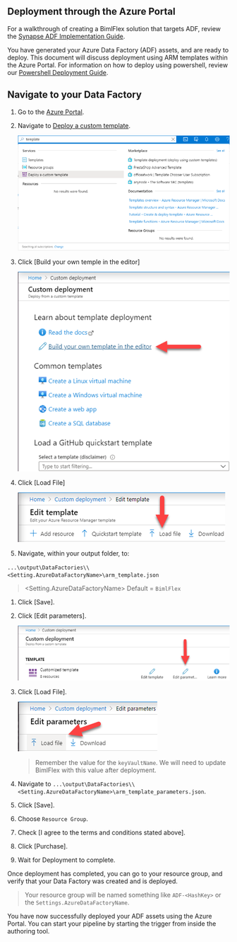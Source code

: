 ## Deployment through the Azure Portal

For a walkthrough of creating a BimlFlex solution that targets ADF, review the [Synapse ADF Implementation Guide](../implementation-guides/synapse-implementation-introduction.md).

You have generated your Azure Data Factory (ADF) assets, and are ready to deploy. This document will discuss deployment using ARM templates within the Azure Portal. For information on how to deploy using powershell, review our [Powershell Deployment Guide](using-powershell.md).

## Navigate to your Data Factory

1. Go to the [Azure Portal](https://portal.azure.com).

1. Navigate to [Deploy a custom template](https://portal.azure.com/#create/Microsoft.Template).

   ![image.png](images/deploy-a-custom-template.png)

1. Click [Build your own temple in the editor]

    ![image.png](images/build-your-own-template.png)

1. Click [Load File]

   ![image.png](images/load-template.png)

1. Navigate, within your output folder, to:

`...\output\DataFactories\\<Setting.AzureDataFactoryName>\arm_template.json`

   > <Setting.AzureDataFactoryName> Default = `BimlFlex`

1. Click [Save].

1. Click [Edit parameters].

   ![image.png](images/edit-parameters.png)

1. Click [Load File].

   ![image.png](images/load-param-file.png)

   > Remember the value for the `keyVaultName`.  We will need to update BimlFlex with this value after deployment.

1. Navigate to `...\output\DataFactories\\<Setting.AzureDataFactoryName>\arm_template_parameters.json`.

1. Click [Save].

1. Choose `Resource Group`.

1. Check [I agree to the terms and conditions stated above].

1. Click [Purchase].

1. Wait for Deployment to complete.

Once deployment has completed, you can go to your resource group, and verify that your Data Factory was created and is deployed.

 > Your resource group will be named something like `ADF-<HashKey>` or the `Settings.AzureDataFactoryName`. 

You have now successfully deployed your ADF assets using the Azure Portal. You can start your pipeline by starting the trigger from inside the authoring tool.